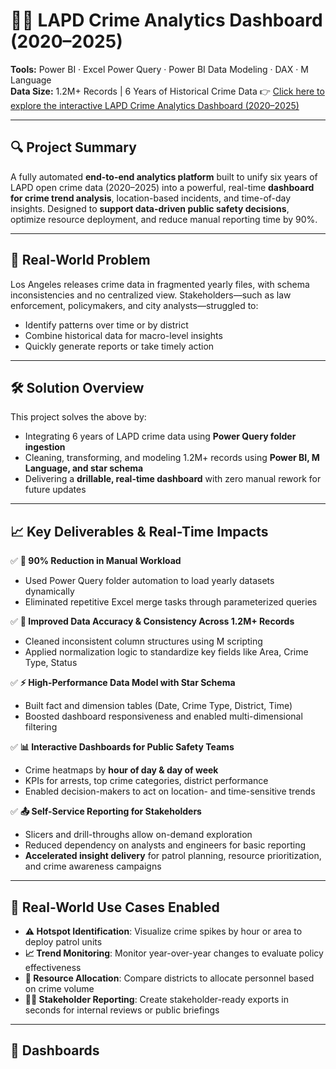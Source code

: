 # 🕵️‍♂️ LAPD Crime Analytics Dashboard (2020–2025)

**Tools:** Power BI · Excel Power Query · Power BI Data Modeling · DAX · M Language  
**Data Size:** 1.2M+ Records | 6 Years of Historical Crime Data
👉 [Click here to explore the interactive LAPD Crime Analytics Dashboard (2020–2025)](https://app.powerbi.com/reportEmbed?reportId=6c684d33-bbc4-4622-b88d-70d22181131f&autoAuth=true&ctid=a8eec281-aaa3-4dae-ac9b-9a398b9215e7)

---

## 🔍 Project Summary

A fully automated **end-to-end analytics platform** built to unify six years of LAPD open crime data (2020–2025) into a powerful, real-time **dashboard for crime trend analysis**, location-based incidents, and time-of-day insights. Designed to **support data-driven public safety decisions**, optimize resource deployment, and reduce manual reporting time by 90%.

---

## 🎯 Real-World Problem

Los Angeles releases crime data in fragmented yearly files, with schema inconsistencies and no centralized view. Stakeholders—such as law enforcement, policymakers, and city analysts—struggled to:

- Identify patterns over time or by district
- Combine historical data for macro-level insights
- Quickly generate reports or take timely action

---

## 🛠️ Solution Overview

This project solves the above by:

- Integrating 6 years of LAPD crime data using **Power Query folder ingestion**
- Cleaning, transforming, and modeling 1.2M+ records using **Power BI, M Language, and star schema**
- Delivering a **drillable, real-time dashboard** with zero manual rework for future updates

---

## 📈 Key Deliverables & Real-Time Impacts

✅ **📂 90% Reduction in Manual Workload**  
- Used Power Query folder automation to load yearly datasets dynamically  
- Eliminated repetitive Excel merge tasks through parameterized queries  

✅ **🧹 Improved Data Accuracy & Consistency Across 1.2M+ Records**  
- Cleaned inconsistent column structures using M scripting  
- Applied normalization logic to standardize key fields like Area, Crime Type, Status  

✅ **⚡ High-Performance Data Model with Star Schema**  
- Built fact and dimension tables (Date, Crime Type, District, Time)  
- Boosted dashboard responsiveness and enabled multi-dimensional filtering  

✅ **📊 Interactive Dashboards for Public Safety Teams**  
- Crime heatmaps by **hour of day & day of week**  
- KPIs for arrests, top crime categories, district performance  
- Enabled decision-makers to act on location- and time-sensitive trends  

✅ **📤 Self-Service Reporting for Stakeholders**  
- Slicers and drill-throughs allow on-demand exploration  
- Reduced dependency on analysts and engineers for basic reporting  
- **Accelerated insight delivery** for patrol planning, resource prioritization, and crime awareness campaigns  

---

## 🚓 Real-World Use Cases Enabled

- **⚠️ Hotspot Identification**: Visualize crime spikes by hour or area to deploy patrol units  
- **📈 Trend Monitoring**: Monitor year-over-year changes to evaluate policy effectiveness  
- **🧭 Resource Allocation**: Compare districts to allocate personnel based on crime volume  
- **🧑‍💼 Stakeholder Reporting**: Create stakeholder-ready exports in seconds for internal reviews or public briefings  

---
## 📸 Dashboards




